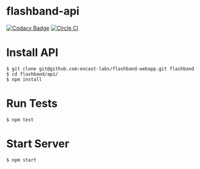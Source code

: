 flashband-api
=========
[![Codacy Badge](https://www.codacy.com/project/badge/9d6caced45da40b2bcd3ed5b913aa803)](https://www.codacy.com)
[![Circle CI](https://circleci.com/gh/oncast-labs/flashband-webapp.png?style=badge&circle-token=733e2af1886cc5a474f78cc72636689e9ee2c1ff)](https://circleci.com/gh/oncast-labs/flashband-webapp)

Install API
==========
    $ git clone git@github.com:oncast-labs/flashband-webapp.git flashband
    $ cd flashband/api/
    $ npm install

Run Tests
==========
    $ npm test

Start Server
=========
    $ npm start
